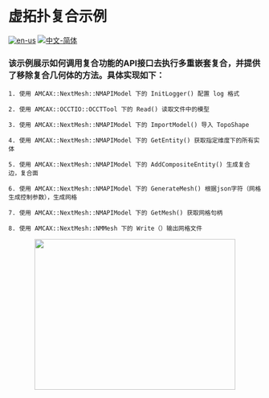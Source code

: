 # 虚拓扑复合示例

[![en-us](https://img.shields.io/badge/en-us-yellow.svg)](./README.md) [![中文-简体](https://img.shields.io/badge/%E4%B8%AD%E6%96%87-%E7%AE%80%E4%BD%93-red.svg)](./README.zh_cn.md)

### 该示例展示如何调用复合功能的API接口去执行多重嵌套复合，并提供了移除复合几何体的方法。具体实现如下：

	1. 使用 AMCAX::NextMesh::NMAPIModel 下的 InitLogger() 配置 log 格式
	
	2. 使用 AMCAX::OCCTIO::OCCTTool 下的 Read() 读取文件中的模型
	
	3. 使用 AMCAX::NextMesh::NMAPIModel 下的 ImportModel() 导入 TopoShape
	
	4. 使用 AMCAX::NextMesh::NMAPIModel 下的 GetEntity() 获取指定维度下的所有实体
	
	5. 使用 AMCAX::NextMesh::NMAPIModel 下的 AddCompositeEntity() 生成复合边，复合面
	
	6. 使用 AMCAX::NextMesh::NMAPIModel 下的 GenerateMesh() 根据json字符（网格生成控制参数），生成网格
	
	7. 使用 AMCAX::NextMesh::NMAPIModel 下的 GetMesh() 获取网格句柄
	
	8. 使用 AMCAX::NextMesh::NMMesh 下的 Write（）输出网格文件

<div align = center><img src="https://s2.loli.net/2025/09/10/PFbscHJw5SrptRZ.png" width="400" height="300"></div>

